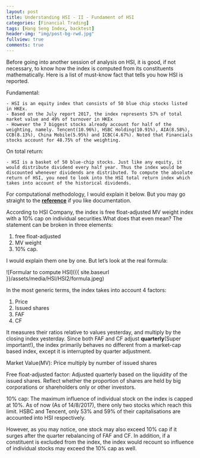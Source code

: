 ```yaml
---
layout: post
title: Understanding HSI - II - Fundament of HSI
categories: [Financial Trading]
tags: [Hang Seng Index, backtest]
header-img: "img/post-bg-rwd.jpg"
fullview: true
comments: true
---
```


Before going into another session of analysis on HSI, it is good, if not necessary, to know how the index is computed from its constituents mathematically. Here is a list of must-know fact that tells you how HSI is reported.

Fundamental:

    - HSI is an equity index that consists of 50 blue chip stocks listed in HKEx.
    - Based on the July report 2017, the index represents 57% of total market value and 49% of turnover in HKEx
    - However the 7 biggest stocks already account for half of the weighting, namely. Tencent(10.96%), HSBC Holding(10.91%), AIA(8.58%), CCB(8.13%), China Mobile(5.95%) and ICBC(4.67%). Noted that Financials stocks account for 48.75% of the weighting.

On total return:

    - HSI is a basket of 50 blue-chip stocks. Just like any equity, it would distribute dividend every half year. Thus the index would be discounted whenever dividends are distributed. To compute the absolute return of HSI, you need to look into the HSI total return index which takes into account of the historical dividends.


For computational methodology, I would explain it below. But you may go straight to the **[reference](http://www.hsi.com.hk/HSI-Net/static/revamp/contents/en/dl_centre/brochures/Methodology_E.pdf
)** if you like documentation. 

According to HSI Company, the index is free float-adjusted MV weight index with a 10% cap on individual securities.What does that even mean? The statement can be broken in three elements:

1. free float-adjusted
2. MV weight
3. 10% cap. 

I would explain them one by one. But let’s look at the real formula:

![Formular to compute HSI]({{ site.baseurl }}/assets/media/HSI/HSI2/formula.jpeg)

In the most generic terms, the index takes into account 4 factors: 

1. Price
2. Issued shares
3. FAF
4. CF 

It measures their ratios relative to values yesterday, and multiply by the closing index yesterday. Since both FAF and CF adjust **quarterly**(Super important!), the index primarily behaves no different from a market-cap based index, except it is interrupted by quarter adjustment.

Market Value(MV): Price multiply by number of issued shares

Free float-adjusted factor: Adjusted quarterly based on the liquidity of the issued shares. Reflect whether the proportion of shares are held by big corporations or shareholders only or other investors.

10% cap: The maximum influence of individual stock on the index is capped at 10%. As of now (As of 14/8/2017), there only two stocks which reach this limit. HSBC and Tencent, only 53% and 59% of their capitalisations are accounted into HSI respectively.

However, as you may notice, one stock may also exceed 10% cap if it surges after the quarter rebalancing of FAF and CF. In addition, if a constituent is excluded from the index, the index would recount so influence of individual stocks may exceed the 10% cap as well.

